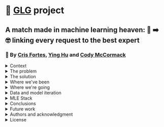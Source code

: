 # 🚀 [GLG](https://glginsights.com/) project

## A match made in machine learning heaven: 🙋 ➡️ 🤓 linking every request to the best expert
### 👏  By [Cris Fortes](https://www.linkedin.com/in/crisfortes/), [Ying Hu](https://www.linkedin.com/in/ying-hu-math/) and [Cody McCormack](https://www.linkedin.com/in/codymccormack/)

<details><summary>Context</summary>
<p>

Cris, Ying and Cody are students of [FourthBrain's](https://fourthbrain.ai/) [Machine Learning Engineer course](https://fourthbrain.ai/courses/machine-learning-engineer/), cohort 9 (August-December 2022). This repository (repo) is part of our capstone project, a required deliverable from our curriculum. For that we've chosen to work on the [GLG](https://glginsights.com/) project.

</p>
</details>
  
<details><summary>The problem</summary>
<p>

[GLG](https://glginsights.com/)'s business largely revolves around matching clients, requesting insights on a specific topic, with an expert on that topic from their large database so that they can meet by phone, video or in person. Visually: 

<img width="977" alt="image" src="https://user-images.githubusercontent.com/110877253/193379391-7bc81c97-fa89-4553-92d3-d62eaab639e1.png">

Since [GLG](https://glginsights.com/) receives 100s of these requests per day, how can they leverage machine learning to semi-automate the matching process at scale? 

</p>
</details>
  
<details><summary>The solution</summary>
<p>
  
Natural Language Processing (NLP), consisting of three steps:

- Step 1:  Named-Entity Recognition (NER)
  
Selected libraries: spaCy, The Natural Language Toolkit (NLTK)

- Step 2: Clustering
  
Topic modeling: latent Dirichlet allocation or LDA (being tested, promising)
K-means clustering (current results disappointing; to be tested using better embedding algorithm)

- Step 3*: build a recommendation system to suggest the highest matching expert(s) for each request
  
*Outside the scope of this project

**Illustrative and simplified example**: 

<img width="978" alt="image" src="https://user-images.githubusercontent.com/110877253/193379527-7296c4f7-3378-47bd-ba65-24d9af4380c6.png">

</p>
</details>
  
<details><summary>Where we've been</summary>
<p>

**Data:**

- Did exploratory data analysis (EDA) on two datasets from Kaggle:

  - Annotated Corpus for Named Entity Recognition | Kaggle 

<img width="980" alt="image" src="https://user-images.githubusercontent.com/110877253/193379601-9c6982a3-232f-4d94-9bc5-c5d03c66de6b.png">

</p>
</details>
  
<details><summary>Where we're going</summary>
<p>

**Next step:** train our model using this other 2.7-million news articles dataset:

- [ ] All the News 2.0 - Components

- [ ] [PLACEHOLDER: Establish baseline model through AutoML or a pre-trained model + Document performance report in markdown]
  
NER (Named-Entity Recognition), the below tests are underway with the following preliminary results:
  
- Test 1, using spaCY predictions: 
  
Accuracy: 0.937, Recall: 0.619, Precision: 0.753, F1 Score: 0.680
  
- Test 2, lemmatization before vectorization:
  
XGB with one-hot encoding: Accuracy: 0.945, Recall: 0.906, Precision: 0.685, F1 Score: 0.780
  
Logistic Regression with one-hot encoding: Accuracy: 0.936, Recall: 0.901, Precision: 0.644, F1 Score: 0.751
  
Test 3, TPOT for AutoML: 
  
- forthcoming
  
Clustering, the below model has proven to be much better than baseline whose silhouette coefficient was less than 0.1:
  
- Model 1: CountVectorizer with tokenizer=LemmaTokenizer() + KMeans
  
 When n_cluster=2, Silhouette Coefficient is 0.28244613563900284 for random_states=1, 5, 10, 42
  
  When n_cluster=3, Silhouette Coefficient is 0.17099173313074406 for random_states=0, 1

- [ ] Starting to develop a web app in Flask

</p>
</details> 

<details><summary>Data and model iteration</summary>
<p>

- [ ] [PLACEHOLDER: Document performance, interpretation, and learnings in markdown]

- [ ] [PLACEHOLDER:Document limitations of your model / data / ML pipeline]

- [ ] [PLACEHOLDER: Restructure GitHub into scripts / modules / submodules]

- [ ] [PLACEHOLDER: Ensure that instructors can easily follow your README.md instructions to deploy your demo locally and in the cloud.]

</p>
</details>
  
<details><summary>MLE Stack</summary>
<p>

- [ ] [Exploratory Data Analysis & Wrangling, Experimentation, Data Engineering Pipeline, Machine Learning Pipeline, Deployment Pipeline]

- [ ] [Maybe consider: Feature Store, Metadata store, Model registry, Model serving, Model Monitoring]

</p>
</details>

<details><summary>Conclusions</summary>
<p>

Forthcoming.
  
</p>
</details>

<details><summary>Future work</summary>
<p>

Forthcoming.  
  
</p>
</details>

<details><summary>Authors and acknowledgment</summary>
<p>
  
Forthcoming.

</p>
</details>

<details><summary>License</summary>
<p>

MIT License.
  
</p>
</details>
